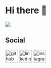 # Hi there 👋
![]([https://encrypted-tbn0.gstatic.com/images?q=tbn:ANd9GcSQt6tj-PTsK-SpRsQBt0B7vMWMlRSmwohNByxeSLPcSjUlcc8k](https://intelcorp.scene7.com/is/image/intelcorp/adobestock-294794307?$480.270$))



## Social
[<img src='https://cdn.jsdelivr.net/npm/simple-icons@3.0.1/icons/github.svg' alt='github' height='40'>](https://github.com/Dinendalbae)  [<img src='https://cdn.jsdelivr.net/npm/simple-icons@3.0.1/icons/linkedin.svg' alt='linkedin' height='40'>](https://www.linkedin.com/in/yasin-emre-yildiz/)  [<img src='https://cdn.jsdelivr.net/npm/simple-icons@3.0.1/icons/instagram.svg' alt='instagram' height='40'>](https://www.instagram.com/yemreyildiz_/)  
